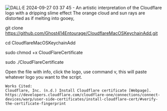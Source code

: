 ![DALL·E 2024-09-27 03 37 45 - An artistic interpretation of the Cloudflare logo with a dripping slime effect  The orange cloud and sun rays are distorted as if melting into gooey, ](https://github.com/user-attachments/assets/9ab39ed9-aefa-447e-8848-b6fed475aaae)


git clone https://github.com/Ghost414Entourage/CloudflareMacOSKeychainAdd.git

cd CloudflareMacOSKeychainAdd 

sudo chmod +x CloudFlareCertificate 

sudo ./CloudFlareCertificate 

Open the file with info, click the logo, use command v, this will paste whatever logo you want to the script. 













    Works Cited: 
    Cloudflare, Inc. (n.d.) Install Cloudflare certificate [Webpage]. https://developers.cloudflare.com/cloudflare-one/connections/connect-devices/warp/user-side-certificates/install-cloudflare-cert/#verify-the-certificate-fingerprint
